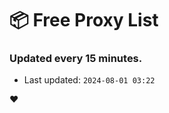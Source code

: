 # :package: Free Proxy List
### Updated every 15 minutes.

- Last updated: `2024-08-01 03:22`

:heart:
